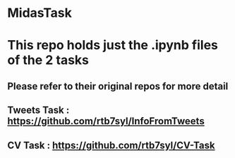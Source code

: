 # MidasTask
# This repo holds just the .ipynb files of the 2 tasks
## Please refer to their original repos for more detail
## Tweets Task : https://github.com/rtb7syl/InfoFromTweets
## CV Task : https://github.com/rtb7syl/CV-Task
